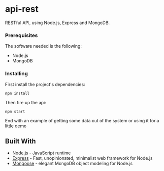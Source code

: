# api-rest
RESTful API, using Node.js, Express and MongoDB.

### Prerequisites

The software needed is the following:
* Node.js
* MongoDB


### Installing

First install the project's dependencies:

```
npm install
```

Then fire up the api:

```
npm start
```

End with an example of getting some data out of the system or using it for a little demo

## Built With

* [Node.js](http://nodejs.org/) - JavaScript runtime
* [Express](http://expressjs.com/) - Fast, unopinionated, minimalist web framework for Node.js
* [Mongoose](http://mongoosejs.com/) - elegant MongoDB object modeling for Node.js
